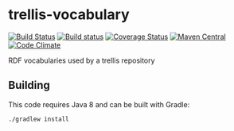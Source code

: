 # trellis-vocabulary

[![Build Status](https://travis-ci.org/trellis-ldp/trellis-vocabulary.png?branch=master)](https://travis-ci.org/trellis-ldp/trellis-vocabulary)
[![Build status](https://ci.appveyor.com/api/projects/status/pj37pv708p8u1cl2?svg=true)](https://ci.appveyor.com/project/acoburn/trellis-vocabulary)
[![Coverage Status](https://coveralls.io/repos/github/trellis-ldp/trellis-vocabulary/badge.svg?branch=master)](https://coveralls.io/github/trellis-ldp/trellis-vocabulary?branch=master)
[![Maven Central](https://maven-badges.herokuapp.com/maven-central/org.trellisldp/trellis-vocabulary/badge.svg)](https://maven-badges.herokuapp.com/maven-central/org.trellisldp/trellis-vocabulary/)
[![Code Climate](https://codeclimate.com/github/trellis-ldp/trellis-vocabulary/badges/gpa.svg)](https://codeclimate.com/github/trellis-ldp/trellis-vocabulary)

RDF vocabularies used by a trellis repository

## Building

This code requires Java 8 and can be built with Gradle:

    ./gradlew install
